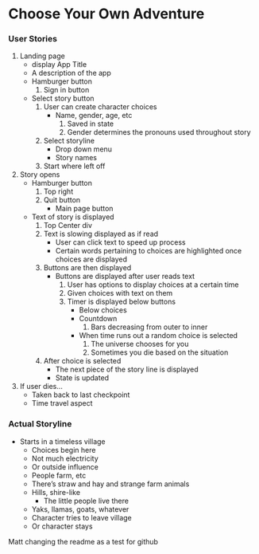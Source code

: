 # Choose Your Own Adventure

### User Stories
1. Landing page 
    * display App Title
    * A description of the app
    * Hamburger button
        1. Sign in button
    * Select story button
        1. User can create character choices
            * Name, gender, age, etc
                1. Saved in state
                2. Gender determines the pronouns used throughout story
        2. Select storyline
            * Drop down menu
            * Story names
        3. Start where left off
2. Story opens
    * Hamburger button
        1. Top right
        2. Quit button
            * Main page button		
    * Text of story is displayed
        1. Top Center div
        2. Text is slowing displayed as if read
            * User can click text to speed up process
            * Certain words pertaining to choices are highlighted once choices    are displayed
        3. Buttons are then displayed
            * Buttons are displayed after user reads text
                1. User has options to display choices at a certain time
                2. Given choices with text on them 
                3. Timer is displayed below buttons
                    * Below choices
                    * Countdown
                        1. Bars decreasing from outer to inner
                    * When time runs out a random choice is selected
                        1. The universe chooses for you
                        2. Sometimes you die based on the situation
        4. After choice is selected
            * The next piece of the story line is displayed
            * State is updated
3. If user dies…
    * Taken back to last checkpoint
    * Time travel aspect



### Actual Storyline

* Starts in a timeless village
    * Choices begin here 
    * Not much electricity 
    * Or outside influence
    * People farm, etc
    * There’s straw and hay and strange farm animals
    * Hills, shire-like
        * The little people live there
    * Yaks, llamas, goats, whatever
    * Character tries to leave village
    * Or character stays

Matt changing the readme as a test for github